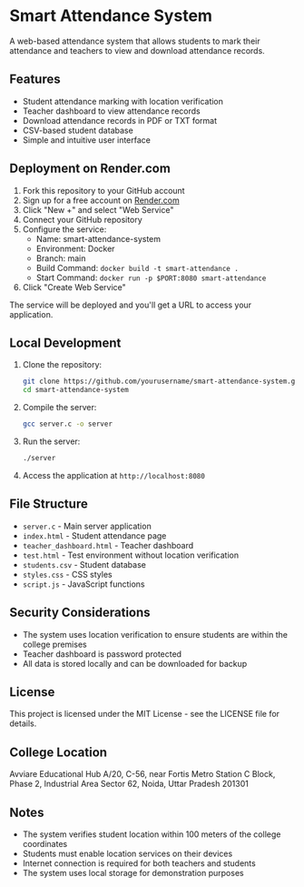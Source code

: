 # Smart Attendance System

A web-based attendance system that allows students to mark their attendance and teachers to view and download attendance records.

## Features

- Student attendance marking with location verification
- Teacher dashboard to view attendance records
- Download attendance records in PDF or TXT format
- CSV-based student database
- Simple and intuitive user interface

## Deployment on Render.com

1. Fork this repository to your GitHub account
2. Sign up for a free account on [Render.com](https://render.com)
3. Click "New +" and select "Web Service"
4. Connect your GitHub repository
5. Configure the service:
   - Name: smart-attendance-system
   - Environment: Docker
   - Branch: main
   - Build Command: `docker build -t smart-attendance .`
   - Start Command: `docker run -p $PORT:8080 smart-attendance`
6. Click "Create Web Service"

The service will be deployed and you'll get a URL to access your application.

## Local Development

1. Clone the repository:
   ```bash
   git clone https://github.com/yourusername/smart-attendance-system.git
   cd smart-attendance-system
   ```

2. Compile the server:
   ```bash
   gcc server.c -o server
   ```

3. Run the server:
   ```bash
   ./server
   ```

4. Access the application at `http://localhost:8080`

## File Structure

- `server.c` - Main server application
- `index.html` - Student attendance page
- `teacher_dashboard.html` - Teacher dashboard
- `test.html` - Test environment without location verification
- `students.csv` - Student database
- `styles.css` - CSS styles
- `script.js` - JavaScript functions

## Security Considerations

- The system uses location verification to ensure students are within the college premises
- Teacher dashboard is password protected
- All data is stored locally and can be downloaded for backup

## License

This project is licensed under the MIT License - see the LICENSE file for details.

## College Location

Avviare Educational Hub
A/20, C-56, near Fortis Metro Station
C Block, Phase 2, Industrial Area
Sector 62, Noida, Uttar Pradesh 201301

## Notes

- The system verifies student location within 100 meters of the college coordinates
- Students must enable location services on their devices
- Internet connection is required for both teachers and students
- The system uses local storage for demonstration purposes
